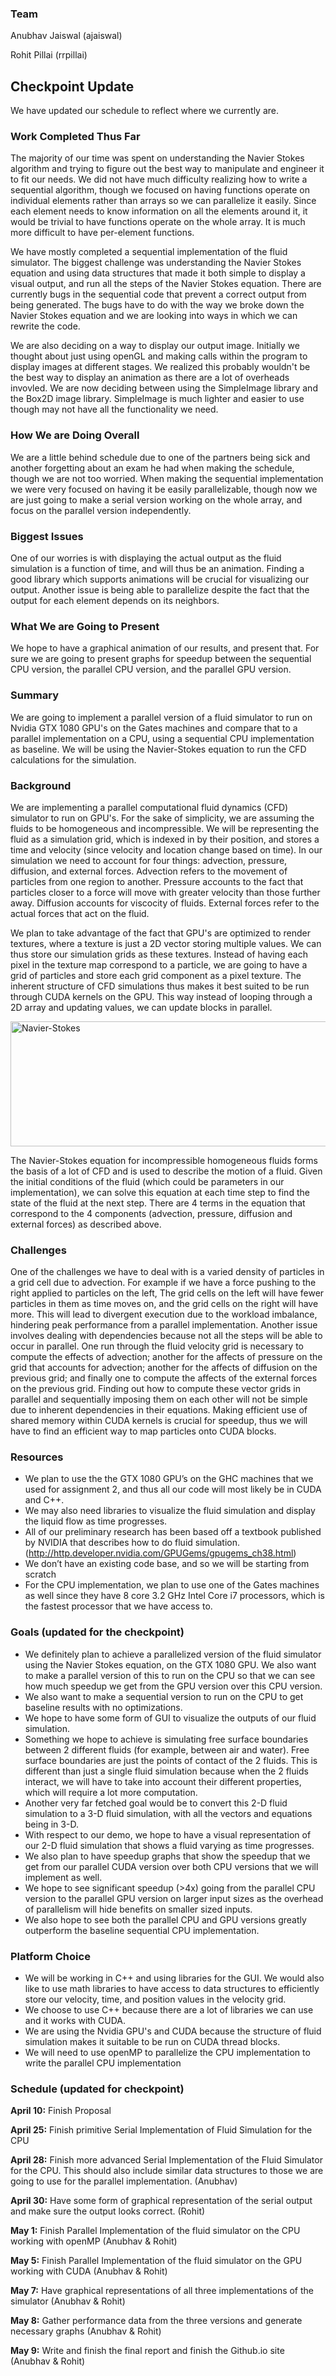 ### Team

Anubhav Jaiswal  (ajaiswal)

Rohit Pillai  (rrpillai)

## Checkpoint Update

We have updated our schedule to reflect where we currently are. 

### Work Completed Thus Far 
The majority of our time was spent on understanding the Navier Stokes algorithm and trying to figure out the best way to manipulate and engineer it to fit our needs. We did not have much difficulty realizing how to write a sequential algorithm, though we focused on having functions operate on individual elements rather than arrays so we can parallelize it easily. Since each element needs to know information on all the elements around it, it would be trivial to have functions operate on the whole array. It is much more difficult to have per-element functions.

We have mostly completed a sequential implementation of the fluid simulator. The biggest challenge was understanding the Navier Stokes equation and using data structures that made it both simple to display a visual output, and run all the steps of the Navier Stokes equation. There are currently bugs in the sequential code that prevent a correct output from being generated. The bugs have to do with the way we broke down the Navier Stokes equation and we are looking into ways in which we can rewrite the code. 

We are also deciding on a way to display our output image. Initially we thought about just using openGL and making calls within the program to display images at different stages. We realized this probably wouldn't be the best way to display an animation as there are a lot of overheads invovled. We are now deciding between using the SimpleImage library and the Box2D image library. SimpleImage is much lighter and easier to use though may not have all the functionality we need.

### How We are Doing Overall

We are a little behind schedule due to one of the partners being sick and another forgetting about an exam he had when making the schedule, though we are not too worried. When making the sequential implementation we were very focused on having it be easily parallelizable, though now we are just going to make a serial version working on the whole array, and focus on the parallel version independently. 

### Biggest Issues

One of our worries is with displaying the actual output as the fluid simulation is a function of time, and will thus be an animation. Finding a good library which supports animations will be crucial for visualizing our output. Another issue is being able to parallelize despite the fact that the output for each element depends on its neighbors.  

### What We are Going to Present

We hope to have a graphical animation of our results, and present that. For sure we are going to present graphs for speedup between the sequential CPU version, the parallel CPU version, and the parallel GPU version. 

### Summary

We are going to implement a parallel version of a fluid simulator to run on Nvidia GTX 1080 GPU's on the Gates machines and compare that to a parallel implementation on a CPU, using a sequential CPU implementation as baseline. We will be using the Navier-Stokes equation to run the CFD calculations for the simulation.

### Background

We are implementing a parallel computational fluid dynamics (CFD) simulator to run on GPU's. For the sake of simplicity, we are assuming the fluids to be homogeneous and incompressible. We will be representing the fluid as a simulation grid, which is indexed in by their position, and stores a time and velocity (since velocity and location change based on time). In our simulation we need to account for four things: advection, pressure, diffusion, and external forces. Advection refers to the movement of particles from one region to another. Pressure accounts to the fact that particles closer to a force will move with greater velocity than those further away. Diffusion accounts for viscocity of fluids. External forces refer to the actual forces that act on the fluid. 

We plan to take advantage of the fact that GPU's are optimized to render textures, where a texture is just a 2D vector storing multiple values. We can thus store our simulation grids as these textures. Instead of having each pixel in the texture map correspond to a particle, we are going to have a grid of particles and store each grid component as a pixel texture. The inherent structure of CFD simulations thus makes it best suited to be run through CUDA kernels on the GPU. This way instead of looping through a 2D array and updating values, we can update blocks in parallel. 

<img src="15418-Final-Project/assets/17857867_1329636113793992_1520634717_n.png" alt="Navier-Stokes" width="600" height="200">

The Navier-Stokes equation for incompressible homogeneous fluids forms the basis of a lot of CFD and is used to describe the motion of a fluid. Given the initial conditions of the fluid (which could be parameters in our implementation), we can solve this equation at each time step to find the state of the fluid at the next step. There are 4 terms in the equation that correspond to the 4 components (advection, pressure, diffusion and external forces) as described above. 
 
### Challenges 
One of the challenges we have to deal with is a varied density of particles in a grid cell due to advection. For example if we have a force pushing to the right applied to particles on the left, The grid cells on the left will have fewer particles in them as time moves on, and the grid cells on the right will have more. This will lead to divergent execution due to the workload imbalance, hindering peak performance from a parallel implementation. Another issue involves dealing with dependencies because not all the steps will be able to occur in parallel. One run through the fluid velocity grid is necessary to compute the effects of advection; another for the affects of pressure on the grid that accounts for advection; another for the affects of diffusion on the previous grid; and finally one to compute the affects of the external forces on the previous grid. Finding out how to compute these vector grids in parallel and sequentially imposing them on each other will not be simple due to inherent dependencies in their equations. Making efficient use of shared memory within CUDA kernels is crucial for speedup, thus we will have to find an efficient way to map particles onto CUDA blocks. 

### Resources
- We plan to use the the GTX 1080 GPU’s on the GHC machines that we used for assignment 2, and thus all our code will most likely be in CUDA and C++.
- We may also need libraries to visualize the fluid simulation and display the liquid flow as time progresses. 
- All of our preliminary research has been based off a textbook published by NVIDIA that describes how to do fluid simulation. (http://http.developer.nvidia.com/GPUGems/gpugems_ch38.html) 
- We don’t have an existing code base, and so we will be starting from scratch
- For the CPU implementation, we plan to use one of the Gates machines as well since they have 8 core 3.2 GHz Intel Core i7 processors, which is the fastest processor that we have access to.

### Goals (updated for the checkpoint)
- We definitely plan to achieve a parallelized version of the fluid simulator using the Navier Stokes equation, on the GTX 1080 GPU. We also want to make a parallel version of this to run on the CPU so that we can see how much speedup we get from the GPU version over this CPU version.
- We also want to make a sequential version to run on the CPU to get baseline results with no optimizations.
- We hope to have some form of GUI to visualize the outputs of our fluid simulation. 
- Something we hope to achieve is simulating free surface boundaries between 2 different fluids (for example, between air and water). Free surface boundaries are just the points of contact of the 2 fluids. This is different than just a single fluid simulation because when the 2 fluids interact, we will have to take into account their different properties, which will require a lot more computation.
- Another very far fetched goal would be to convert this 2-D fluid simulation to a 3-D fluid simulation, with all the vectors and equations being in 3-D.
- With respect to our demo, we hope to have a visual representation of our 2-D fluid simulation that shows a fluid varying as time progresses.
- We also plan to have speedup graphs that show the speedup that we get from our parallel CUDA version over both CPU versions that we will implement as well. 
- We hope to see significant speedup (>4x) going from the parallel CPU version to the parallel GPU version on larger input sizes as the overhead of parallelism will hide benefits on smaller sized inputs. 
- We also hope to see both the parallel CPU and GPU versions greatly outperform the baseline sequential CPU implementation.


### Platform Choice 
- We will be working in C++ and using libraries for the GUI. We would also like to use math libraries to have access to data structures to efficiently store our velocity, time, and position values in the velocity grid. 
- We choose to use C++ because there are a lot of libraries we can use and it works with CUDA. 
- We are using the Nvidia GPU's and CUDA because the structure of fluid simulation makes it suitable to be run on CUDA thread blocks. 
- We will need to use openMP to parallelize the CPU implementation to write the parallel CPU implementation 

### Schedule (updated for checkpoint)
**April 10:** Finish Proposal 

**April 25:** Finish primitive Serial Implementation of Fluid Simulation for the CPU

**April 28:** Finish more advanced Serial Implementation of the Fluid Simulator for the CPU. This should also include similar data structures to those we are going to use for the parallel implementation. (Anubhav) 

**April 30:** Have some form of graphical representation of the serial output and make sure the output looks correct. (Rohit)

**May 1:** Finish Parallel Implementation of the fluid simulator on the CPU working with openMP (Anubhav & Rohit)

**May 5:** Finish Parallel Implementation of the fluid simulator on the GPU working with CUDA (Anubhav & Rohit)

**May 7:** Have graphical representations of all three implementations of the simulator (Anubhav & Rohit) 

**May 8:** Gather performance data from the three versions and generate necessary graphs (Anubhav & Rohit) 

**May 9:** Write and finish the final report and finish the Github.io site (Anubhav & Rohit)
